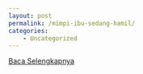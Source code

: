 ```yaml
---
layout: post
permalink: /mimpi-ibu-sedang-hamil/
categories:
    - Uncategorized
---
```


[Baca Selengkapnya](/04)